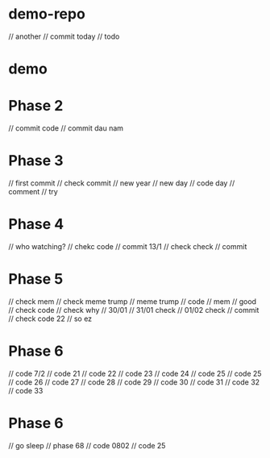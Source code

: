 # demo-repo
// another 
// commit today
// todo
# demo
# Phase 2
// commit code
// commit dau nam

# Phase 3
// first commit
// check commit
// new year
// new day
// code day
// comment
// try

# Phase 4
// who watching?
// chekc code
// commit 13/1
// check check
// commit

# Phase 5
// check mem
// check meme trump
// meme trump
// code
// mem
// good
// check code
// check why
// 30/01
// 31/01 check
// 01/02 check
// commit
// check code 22
// so ez

# Phase 6
// code 7/2
// code 21
// code 22
// code 23
// code 24
// code 25
// code 25
// code 26
// code 27
// code 28
// code 29
// code 30
// code 31
// code 32
// code 33
# Phase 6
// go sleep
// phase 68
// code 0802
// code 25

